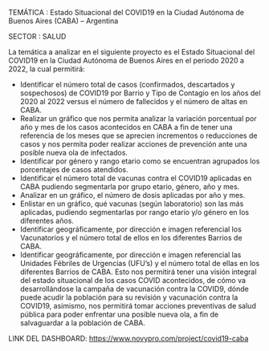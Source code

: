 
TEMÁTICA : Estado Situacional del COVID19 en la Ciudad Autónoma de Buenos Aires (CABA) – Argentina

SECTOR : SALUD

La temática a analizar en el siguiente proyecto es el Estado Situacional del COVID19 en la Ciudad Autónoma de Buenos Aires en el periodo 2020 a 2022, la cual 
permitirá:
- Identificar el número total de casos (confirmados, descartados y sospechosos) de COVID19 por Barrio y Tipo de Contagio en los años del 2020 al 2022 versus el 
número de fallecidos y el número de altas en CABA.
- Realizar un gráfico que nos permita analizar la variación porcentual por año y mes de los casos acontecidos en CABA a fin de tener una referencia de los meses 
que se aprecien incrementos o reducciones de casos y nos permita poder realizar acciones de prevención ante una posible nueva ola de infectados.
- Identificar por género y rango etario como se encuentran agrupados los porcentajes de casos atendidos.
- Identificar el número total de vacunas contra el COVID19 aplicadas en CABA pudiendo segmentarla por grupo etario, género, año y mes.
- Analizar en un gráfico, el número de dosis aplicadas por año y mes.
- Enlistar en un gráfico, qué vacunas (según laboratorio) son las más aplicadas, pudiendo segmentarlas por rango etario y/o género en los diferentes años.
- Identificar geográficamente, por dirección e imagen referencial los Vacunatorios y el número total de ellos en los diferentes Barrios de CABA.
- Identificar geográficamente, por dirección e imagen referencial las Unidades Fébriles de Urgencias (UFU’s) y el número total de ellas en los diferentes Barrios 
de CABA.
Esto nos permitirá tener una visión integral del estado situacional de los casos COVID acontecidos, de cómo va desarrollándose la campaña de vacunación 
contra la COVID9, dónde puede acudir la población para su revisión y vacunación contra la COVID19, asimismo, nos permitirá tomar acciones preventivas de 
salud pública para poder enfrentar una posible nueva ola, a fin de salvaguardar a la población de CABA.

LINK DEL DASHBOARD: https://www.novypro.com/project/covid19-caba
